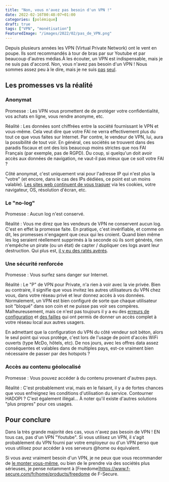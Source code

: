 ```yaml
---
title: "Non, vous n'avez pas besoin d'un VPN !"
date: 2022-02-16T00:48:07+01:00
categories: [polémique]
draft: true
tags: ["VPN", "monétisation"]
FeaturedImage: "/images/2022/02/pas_de_VPN.png"
---
```


Depuis plusieurs années les VPN (Virtual Private Network) ont le vent en poupe. Ils sont recommandés à tour de bras par sur Youtube et par beaucoup d'autres médias.À les écouter, un VPN est indispensable, mais je ne suis pas d'accord. Non, vous n'avez pas besoin d'un VPN ! Nous sommes assez peu à le dire, mais je ne suis [pas](https://www.canardpc.com/hardware/la-page-de-la-rage/vous-navez-pas-besoin-dun-vpn) [seul](https://www.youtube.com/watch?v=ckZGQ5cLIfs).

## Les promesses vs la réalité

### Anonymat
  
Promesse : Les VPN vous promettent de de protéger votre confidentialité, vos achats en ligne, vous rendre anonyme, etc.

Réalité : Les données sont chiffrées entre la société fournissant le VPN et vous-même. Cela veut dire que votre FAI ne verra effectivement plus du tout ce que vous faites sur Internet. Par contre, le vendeur de VPN, lui, aura la possibilité de tout voir. En général, ces sociétés se trouvent dans des paradis fiscaux et ont des lois beaucoup moins strictes que nos FAI Français (par exemple, pas de RGPD). Du coup, si quelqu'un doit avoir accès aux données de navigation, ne vaut-il pas mieux que ce soit votre FAI ?

Côté anonymat, c'est uniquement vrai pour l'adresse IP qui n'est plus la "votre" (et encore, dans le cas des IPs dédiées, ce point est un moins valable). [Les sites web continuent de vous traquer](https://www.cnil.fr/fr/nouvelles-methodes-de-tracage-en-ligne-quelles-solutions-pour-se-proteger) via les cookies, votre navigateur, OS, résolution d'écran, etc.

### Le "no-log"

Promesse : Aucun log n'est conservé.

Réalité : Vous me direz que les vendeurs de VPN ne conservent aucun log. C'est en effet la promesse faite. En pratique, c'est invérifiable, et comme on dit, les promesses n'engagent que ceux qui les croient. Quand bien même les log seraient réellement supprimés à la seconde où ils sont générés, rien n'empêche un pirate (ou un état) de capter / dupliquer ces logs avant leur destruction. Qui plus est, [il y eu des ratés avérés](https://vpnleaks.com/).

### Une sécurité renforcée

Promesse : Vous surfez sans danger sur Internet.

Réalité : Le "P" de VPN pour Private, n'a rien à voir avec la vie privée. Bien au contraire, il signifie que vous invitez les autres utilisateurs du VPN chez vous, dans votre réseau privé et leur donnez accès à vos données. Normalement, un VPN est bien configuré de sorte que chaque utilisateur soit "bloqué" dans son coin et ne puisse pas voir ses compères. Malheureusement, mais ce n'est pas toujours il y a eu des [erreurs de configuration](https://www.cloudbric.com/blog/2020/09/virtual-private-network-data-leakage/) et [des failles](https://www.theregister.com/2020/07/17/ufo_vpn_database/) qui ont permis de donner un accès complet à votre réseau local aux autres usagers.

En admettant que la configuration du VPN du côté vendeur soit béton, alors le seul point qui vous protège, c'est lors de l'usage de point d'accès WiFi ouverts (type McDo, hôtels, etc). De nos jours, avec les offres data assez conséquentes et valables dans de multiples pays, est-ce vraiment bien nécessaire de passer par des hotspots ?

### Accès au contenu géolocalisé

Promesse : Vous pouvez accéder à du contenu provenant d'autres pays.

Réalité : C'est probablement vrai, mais en le faisant, il y a de fortes chances que vous enfreignez les conditions d'utilisation du service. Contourner HADOPI ? C'est également illégal... À noter qu'il existe d'autres solutions "plus propres" pour ces usages.

## Pour conclure

Dans la très grande majorité des cas, vous n'avez pas besoin de VPN ! EN tous cas, pas d'un VPN "Youtube". Si vous utilisez un VPN, il s'agit probablement du VPN fourni par votre employeur ou d'un VPN perso que vous utilisez pour accéder à vos serveurs @home ou équivalent.

Si vous avez vraiment besoin d'un VPN, je ne peux que vous recommander de [le monter vous-même](https://www.awoui.com/post/cr%C3%A9er-votre-propre-vpn-avec-wireguard-sur-docker), ou bien de le prendre via des sociétés plus sérieuses, je pense notamment à [Freedome]https://www.f-secure.com/fr/home/products/freedome de F-Secure.